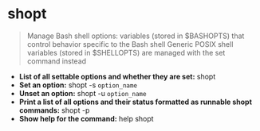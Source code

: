 # shopt
> Manage Bash shell options: variables (stored in $BASHOPTS) that control behavior specific to the Bash shell
> Generic POSIX shell variables (stored in $SHELLOPTS) are managed with the set command instead
- **List of all settable options and whether they are set:**
shopt
- **Set an option:**
shopt -s `option_name`
- **Unset an option:**
shopt -u `option_name`
- **Print a list of all options and their status formatted as runnable shopt commands:**
shopt -p
- **Show help for the command:**
help shopt
